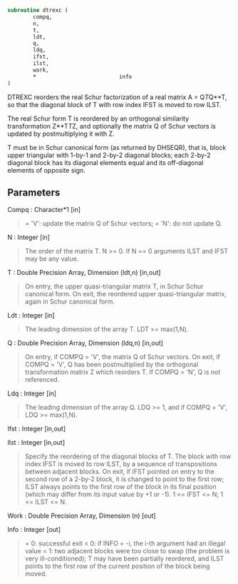 ```fortran
subroutine dtrexc (
		compq,
		n,
		t,
		ldt,
		q,
		ldq,
		ifst,
		ilst,
		work,
		*                          info
)
```

 DTREXC reorders the real Schur factorization of a real matrix
 A = Q*T*Q**T, so that the diagonal block of T with row index IFST is
 moved to row ILST.

 The real Schur form T is reordered by an orthogonal similarity
 transformation Z**T*T*Z, and optionally the matrix Q of Schur vectors
 is updated by postmultiplying it with Z.

 T must be in Schur canonical form (as returned by DHSEQR), that is,
 block upper triangular with 1-by-1 and 2-by-2 diagonal blocks; each
 2-by-2 diagonal block has its diagonal elements equal and its
 off-diagonal elements of opposite sign.

## Parameters
Compq : Character*1 [in]
> = 'V':  update the matrix Q of Schur vectors;
> = 'N':  do not update Q.

N : Integer [in]
> The order of the matrix T. N >= 0.
> If N == 0 arguments ILST and IFST may be any value.

T : Double Precision Array, Dimension (ldt,n) [in,out]
> On entry, the upper quasi-triangular matrix T, in Schur
> Schur canonical form.
> On exit, the reordered upper quasi-triangular matrix, again
> in Schur canonical form.

Ldt : Integer [in]
> The leading dimension of the array T. LDT >= max(1,N).

Q : Double Precision Array, Dimension (ldq,n) [in,out]
> On entry, if COMPQ = 'V', the matrix Q of Schur vectors.
> On exit, if COMPQ = 'V', Q has been postmultiplied by the
> orthogonal transformation matrix Z which reorders T.
> If COMPQ = 'N', Q is not referenced.

Ldq : Integer [in]
> The leading dimension of the array Q.  LDQ >= 1, and if
> COMPQ = 'V', LDQ >= max(1,N).

Ifst : Integer [in,out]

Ilst : Integer [in,out]
> Specify the reordering of the diagonal blocks of T.
> The block with row index IFST is moved to row ILST, by a
> sequence of transpositions between adjacent blocks.
> On exit, if IFST pointed on entry to the second row of a
> 2-by-2 block, it is changed to point to the first row; ILST
> always points to the first row of the block in its final
> position (which may differ from its input value by +1 or -1).
> 1 <= IFST <= N; 1 <= ILST <= N.

Work : Double Precision Array, Dimension (n) [out]

Info : Integer [out]
> = 0:  successful exit
> < 0:  if INFO = -i, the i-th argument had an illegal value
> = 1:  two adjacent blocks were too close to swap (the problem
> is very ill-conditioned); T may have been partially
> reordered, and ILST points to the first row of the
> current position of the block being moved.

